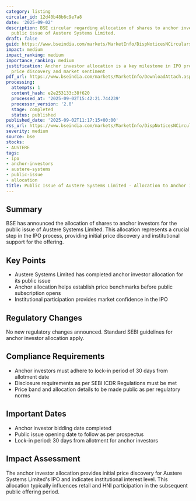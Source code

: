 ```yaml
---
category: listing
circular_id: 12d40b48b6c9e7a8
date: '2025-09-02'
description: BSE circular regarding allocation of shares to anchor investors in the
  public issue of Austere Systems Limited.
draft: false
guid: https://www.bseindia.com/markets/MarketInfo/DispNoticesNCirculars.aspx?Noticeid={24B384BC-3309-456E-8869-432EE504E8CD}&noticeno=20250902-19&dt=09/02/2025&icount=19&totcount=57&flag=0
impact: medium
impact_ranking: medium
importance_ranking: medium
justification: Anchor investor allocation is a key milestone in IPO process affecting
  price discovery and market sentiment
pdf_url: https://www.bseindia.com/markets/MarketInfo/DownloadAttach.aspx?id=20250902-19&attachedId=11afdba8-a608-473a-ac48-3ea17eed1bc6
processing:
  attempts: 1
  content_hash: e2e253133c38f620
  processed_at: '2025-09-02T15:42:21.744239'
  processor_version: '2.0'
  stage: completed
  status: published
published_date: '2025-09-02T11:17:15+00:00'
rss_url: https://www.bseindia.com/markets/MarketInfo/DispNoticesNCirculars.aspx?Noticeid={24B384BC-3309-456E-8869-432EE504E8CD}&noticeno=20250902-19&dt=09/02/2025&icount=19&totcount=57&flag=0
severity: medium
source: bse
stocks:
- AUSTERE
tags:
- ipo
- anchor-investors
- austere-systems
- public-issue
- allocation
title: Public Issue of Austere Systems Limited - Allocation to Anchor Investors
---
```


## Summary

BSE has announced the allocation of shares to anchor investors for the public issue of Austere Systems Limited. This allocation represents a crucial step in the IPO process, providing initial price discovery and institutional support for the offering.

## Key Points

- Austere Systems Limited has completed anchor investor allocation for its public issue
- Anchor allocation helps establish price benchmarks before public subscription opens
- Institutional participation provides market confidence in the IPO

## Regulatory Changes

No new regulatory changes announced. Standard SEBI guidelines for anchor investor allocation apply.

## Compliance Requirements

- Anchor investors must adhere to lock-in period of 30 days from allotment date
- Disclosure requirements as per SEBI ICDR Regulations must be met
- Price band and allocation details to be made public as per regulatory norms

## Important Dates

- Anchor investor bidding date completed
- Public issue opening date to follow as per prospectus
- Lock-in period: 30 days from allotment for anchor investors

## Impact Assessment

The anchor investor allocation provides initial price discovery for Austere Systems Limited's IPO and indicates institutional interest level. This allocation typically influences retail and HNI participation in the subsequent public offering period.